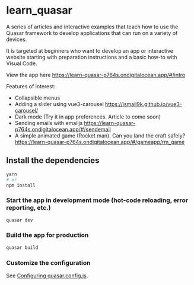 # learn_quasar

A series of articles and interactive examples that teach how to use the Quasar framework to develop applications that can run on a variety of devices.

It is targeted at beginners who want to develop an app or interactive website starting with preparation instructions and a basic how-to with Visual Code.

View the app here
https://learn-quasar-p764s.ondigitalocean.app/#/intro

Features of interest:
* Collapsible menus
* Adding a slider using vue3-carousel https://ismail9k.github.io/vue3-carousel/
* Dark mode (Try it in app preferences. Article to come soon)
* Sending emails with emailjs
https://learn-quasar-p764s.ondigitalocean.app/#/sendemail
* A simple animated game (Rocket man). Can you land the craft safely?
https://learn-quasar-p764s.ondigitalocean.app/#/gameapp/rm_game

## Install the dependencies
```bash
yarn
# or
npm install
```

### Start the app in development mode (hot-code reloading, error reporting, etc.)
```bash
quasar dev
```

### Build the app for production
```bash
quasar build
```

### Customize the configuration
See [Configuring quasar.config.js](https://v2.quasar.dev/quasar-cli-vite/quasar-config-js).

